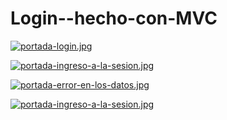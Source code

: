 # Login--hecho-con-MVC

[![portada-login.jpg](https://i.postimg.cc/X7wFYwrQ/portada-login.jpg)](https://postimg.cc/GHm9MTJy)

[![portada-ingreso-a-la-sesion.jpg](https://i.postimg.cc/TwQyb68w/portada-ingreso-a-la-sesion.jpg)](https://postimg.cc/Q99xLvdG)

[![portada-error-en-los-datos.jpg](https://i.postimg.cc/cHtqR1Y4/portada-error-en-los-datos.jpg)](https://postimg.cc/WFVfjvXQ)

[![portada-ingreso-a-la-sesion.jpg](https://i.postimg.cc/jSqSzNjx/portada-ingreso-a-la-sesion.jpg)](https://postimg.cc/4mMGGYtq)
